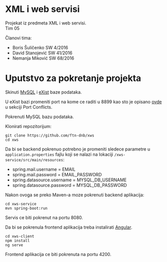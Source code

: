# XML i web servisi
Projekat iz predmeta XML i web servisi.  
Tim 05

Članovi tima:
* Boris Šuličenko SW 4/2016
* David Stanojević SW 41/2016
* Nemanja Miković SW 68/2016

# Uputstvo za pokretanje projekta

Skinuti [MySQL](https://www.mysql.com/) i [eXist](http://exist-db.org/exist/apps/homepage/index.html) baze podataka.  

U eXist bazi promeniti port na kome ce raditi u 8899 kao sto je opisano [ovde](https://exist-db.org/exist/apps/doc/troubleshooting) u sekciji Port Conflicts.

Pokrenuti MySQL bazu podataka.

Klonirati repozitorijum:
```
git clone https://github.com/ftn-dnb/xws
cd xws
```

Da bi se backend pokrenuo potrebno je promeniti sledece parametre u ```application.properties``` fajlu koji se nalazi na lokaciji ```/xws-service/src/main/resources```:
- spring.mail.username = EMAIL
- spring.mail.password = EMAIL_PASSWORD
- spring.datasource.username = MYSQL_DB_USERNAME
- spring.datasource.password = MYSQL_DB_PASSWORD

Nakon ovoga se preko Maven-a moze pokrenuti backend aplikacija:
```
cd xws-service
mvn spring-boot:run
```

Servis ce biti pokrenut na portu 8080.

Da bi se pokrenula frontend aplikacija treba instalirati [Angular](https://angular.io/).

```
cd xws-client
npm install
ng serve
```

Frontend aplikacija ce biti pokrenuta na portu 4200.
